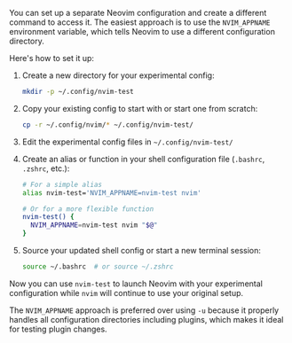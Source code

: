 You can set up a separate Neovim configuration and create a different command to access it. The easiest approach is to use the `NVIM_APPNAME` environment variable, which tells Neovim to use a different configuration directory.

Here's how to set it up:

1. Create a new directory for your experimental config:
   ```bash
   mkdir -p ~/.config/nvim-test
   ```

2. Copy your existing config to start with or start one from scratch:
   ```bash
   cp -r ~/.config/nvim/* ~/.config/nvim-test/
   ```

3. Edit the experimental config files in `~/.config/nvim-test/`

4. Create an alias or function in your shell configuration file (`.bashrc`, `.zshrc`, etc.):
   ```bash
   # For a simple alias
   alias nvim-test='NVIM_APPNAME=nvim-test nvim'
   
   # Or for a more flexible function
   nvim-test() {
     NVIM_APPNAME=nvim-test nvim "$@"
   }
   ```

5. Source your updated shell config or start a new terminal session:
   ```bash
   source ~/.bashrc  # or source ~/.zshrc
   ```

Now you can use `nvim-test` to launch Neovim with your experimental configuration while `nvim` will continue to use your original setup.

The `NVIM_APPNAME` approach is preferred over using `-u` because it properly handles all configuration directories including plugins, which makes it ideal for testing plugin changes.
